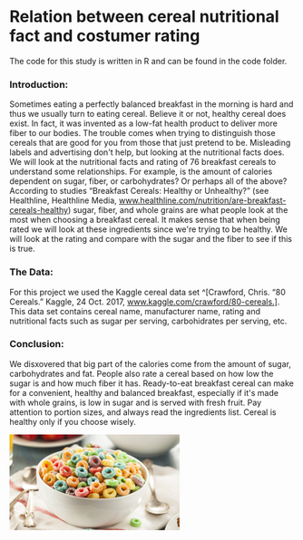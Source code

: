 # **Relation between cereal nutritional fact and costumer rating**
The code for this study is written in R and can be found in the code folder.
### **Introduction:** 
Sometimes eating a perfectly balanced breakfast in the morning is hard and thus we usually turn to eating cereal.
Believe it or not, healthy cereal does exist. In fact, it was invented as a low-fat health product to deliver more fiber to our bodies.
The trouble comes when trying to distinguish those cereals that are good for you from those that just pretend to be.
Misleading labels and advertising don't help, but looking at the nutritional facts does. 
We will look at the nutritional facts and rating of 76 breakfast cereals to understand some relationships.
For example, is the amount of calories dependent on sugar, fiber, or carbohydrates? Or perhaps all of the above? 
According to studies “Breakfast Cereals: Healthy or Unhealthy?” (see Healthline, Healthline Media, www.healthline.com/nutrition/are-breakfast-cereals-healthy)
sugar, fiber, and whole grains are what people look at the most when choosing a breakfast cereal. 
It makes sense that when being rated we will look at these ingredients since we're trying to be healthy. 
We will look at the rating and compare with the sugar and the fiber to see if this is true. 

### **The Data:**
For this project we used the Kaggle cereal data set ^[Crawford, Chris. “80 Cereals.” Kaggle, 24 Oct. 2017, www.kaggle.com/crawford/80-cereals.].
This data set contains cereal name, manufacturer name, rating and nutritional facts such as sugar per serving, carbohidrates per serving, etc.

### **Conclusion:**
We disxovered that big part of the calories come from the amount of sugar, carbohydrates and fat. 
People also rate a cereal based on how low the sugar is and how much fiber it has. 
Ready-to-eat breakfast cereal can make for a convenient, healthy and balanced breakfast, especially if it's made with whole grains, is low in sugar and is served with fresh fruit. Pay attention to portion sizes, and always read the ingredients list. Cereal is healthy only if you choose wisely. 

<img src="images/cerealpic.jpg" width="300">
